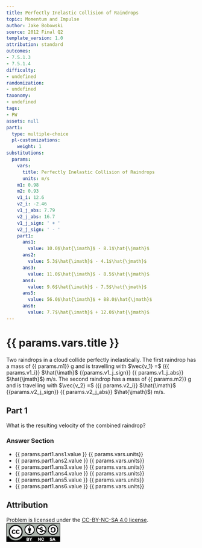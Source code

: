 ```yaml
---
title: Perfectly Inelastic Collision of Raindrops
topic: Momentum and Impulse
author: Jake Bobowski
source: 2012 Final Q2
template_version: 1.0
attribution: standard
outcomes:
- 7.5.1.3
- 7.5.1.4
difficulty:
- undefined
randomization:
- undefined
taxonomy:
- undefined
tags:
- PW
assets: null
part1:
  type: multiple-choice
  pl-customizations:
    weight: 1
substitutions:
  params:
    vars:
      title: Perfectly Inelastic Collision of Raindrops
      units: m/s
    m1: 0.98
    m2: 0.93
    v1_i: 12.6
    v2_i: -2.46
    v1_j_abs: 7.79
    v2_j_abs: 16.7
    v1_j_sign: ' + '
    v2_j_sign: ' - '
    part1:
      ans1:
        value: 10.0$\hat{\imath}$ - 8.1$\hat{\jmath}$
      ans2:
        value: 5.3$\hat{\imath}$ - 4.1$\hat{\jmath}$
      ans3:
        value: 11.0$\hat{\imath}$ - 8.5$\hat{\jmath}$
      ans4:
        value: 9.6$\hat{\imath}$ - 7.5$\hat{\jmath}$
      ans5:
        value: 56.0$\hat{\imath}$ + 88.0$\hat{\jmath}$
      ans6:
        value: 7.7$\hat{\imath}$ + 12.0$\hat{\jmath}$
---
```

# {{ params.vars.title }}
Two raindrops in a cloud collide perfectly inelastically. The first raindrop has a mass of {{ params.m1}} g and is travelling with $\vec{v_1} =$ ({{ params.v1_i}} $\hat{\imath}$ {{params.v1_j_sign}} {{ params.v1_j_abs}} $\hat{\jmath}$) m/s.
The second raindrop has a mass of {{ params.m2}} g and is travelling with $\vec{v_2} =$ ({{ params.v2_i}} $\hat{\imath}$ {{params.v2_j_sign}} {{ params.v2_j_abs}} $\hat{\jmath}$) m/s.

## Part 1

What is the resulting velocity of the combined raindrop?

### Answer Section

- {{ params.part1.ans1.value }} {{ params.vars.units}}
- {{ params.part1.ans2.value }} {{ params.vars.units}}
- {{ params.part1.ans3.value }} {{ params.vars.units}}
- {{ params.part1.ans4.value }} {{ params.vars.units}}
- {{ params.part1.ans5.value }} {{ params.vars.units}}
- {{ params.part1.ans6.value }} {{ params.vars.units}}

## Attribution

Problem is licensed under the [CC-BY-NC-SA 4.0 license](https://creativecommons.org/licenses/by-nc-sa/4.0/).<br> ![The Creative Commons 4.0 license requiring attribution-BY, non-commercial-NC, and share-alike-SA license.](https://raw.githubusercontent.com/firasm/bits/master/by-nc-sa.png)